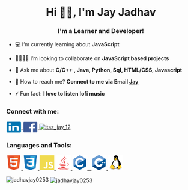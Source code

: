 <h1 align="center">Hi 👋🏻, I'm Jay Jadhav</h1>
<h3 align="center">I'm a Learner and Developer!</h3>

- 💻 I’m currently learning about **JavaScript**

- 🤜🏻🤛🏻 I’m looking to collaborate on **JavaScript based projects**

- 💬 Ask me about **C/C++ , Java, Python, Sql, HTML/CSS, Javascript**

- 📧 How to reach me? **Connect to me via Email [Jay](mailto:jadhav.jay0253@gmail.com)**

- ⚡ Fun fact: **I love to listen lofi music**

<p align="left">
<h3 align="left">Connect with me:</h3>
<a href="https://www.linkedin.com/in/jay77679/" target="blank"><img align="center" src="https://raw.githubusercontent.com/devicons/devicon/master/icons/linkedin/linkedin-original.svg" alt="jay77679" height="30" width="40" /> </a>
<a href="https://www.facebook.com/jay.jadhav.963" target="blank"><img align="center" src="https://raw.githubusercontent.com/devicons/devicon/master/icons/facebook/facebook-original.svg" alt="jay.jadhav.963" height="30" width="40" /> </a>
<a href="https://www.instagram.com/itsz_jay_12/" target="blank"><img align="center" src="https://image.flaticon.com/icons/png/128/1384/1384063.png" alt="itsz_jay_12" height="30" width="40" /> </a>

</p>

<h3 align="left">Languages and Tools:</h3>
<p align="left">  
    
   <a href="https://www.w3.org/html/" target="_blank"> 
        <code><img src="https://raw.githubusercontent.com/devicons/devicon/master/icons/html5/html5-original.svg" alt="html5" width="40" height="40"/></code> 
    </a>  
    <a href="https://www.w3schools.com/css/" target="_blank"> 
        <code><img src="https://raw.githubusercontent.com/devicons/devicon/master/icons/css3/css3-original.svg" alt="css3" width="40" height="40"/></code>  
    </a> 
    <a href="https://developer.mozilla.org/en-US/docs/Web/JavaScript" target="_blank"> 
        <code><img src="https://raw.githubusercontent.com/devicons/devicon/master/icons/javascript/javascript-plain.svg" alt="javascript" width="40" height="40"/></code>  
    </a>
    <a href="https://java.com" target="_blank"> 
        <code><img src="https://raw.githubusercontent.com/devicons/devicon/master/icons/java/java-plain.svg" alt="java" width="40" height="40"/></code>  
    </a> 
    <a href="https://www.cprogramming.com/" target="_blank"> 
        <code><img src="https://raw.githubusercontent.com/devicons/devicon/master/icons/c/c-original.svg" alt="c" width="40" height="40"/> </code> 
    </a> 
    <a href="https://www.w3schools.com/cpp/" target="_blank"> 
        <code><img src="https://raw.githubusercontent.com/devicons/devicon/master/icons/cplusplus/cplusplus-original.svg" alt="cplusplus" width="40" height="40"/></code>  
  </a>
    <a href="https://www.linux.org/" target="_blank"> 
        <code><img src="https://raw.githubusercontent.com/devicons/devicon/master/icons/linux/linux-original.svg" alt="linux" width="40" height="40"/></code>  
    </a> 
</p>

<p><img align="left" src="https://github-readme-stats.vercel.app/api/top-langs/?username=jadhavjay0253&layout=compact&theme=midnight-purple" alt="jadhavjay0253" /></p>
<p>&nbsp;<img align="center" src="https://github-readme-stats.vercel.app/api?username=jadhavjay0253&show_icons=true&theme=midnight-purple" alt="jadhavjay0253" /></p>

